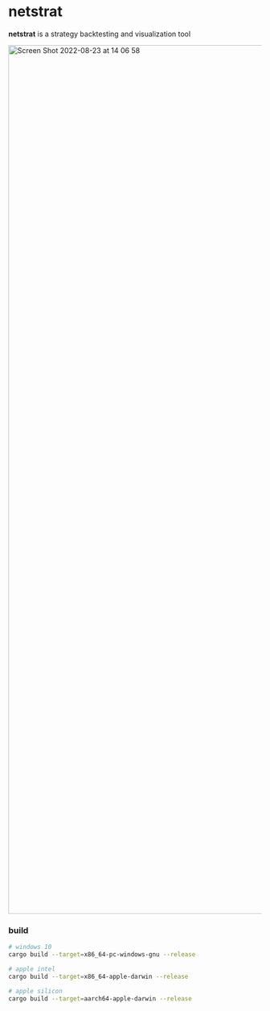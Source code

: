 # netstrat
**netstrat** is a strategy backtesting and visualization tool

<img width="1728" alt="Screen Shot 2022-08-23 at 14 06 58" src="https://user-images.githubusercontent.com/32969427/186132111-9bce80c2-fe13-4208-9d02-2ede064d5ed5.png">

### build
```bash
# windows 10
cargo build --target=x86_64-pc-windows-gnu --release
```
```bash
# apple intel
cargo build --target=x86_64-apple-darwin --release
```
```bash
# apple silicon
cargo build --target=aarch64-apple-darwin --release
```
